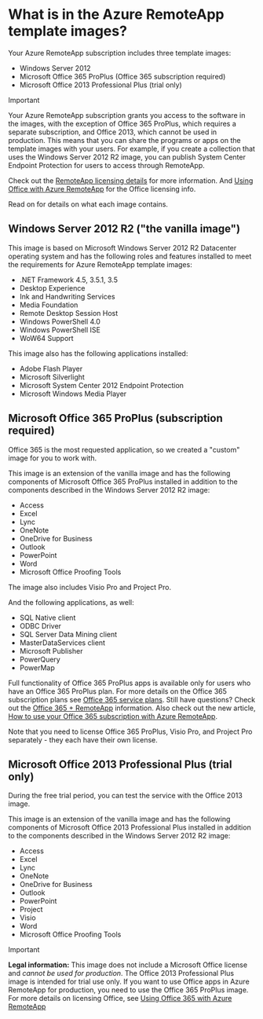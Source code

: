<properties
    pageTitle="What is in the Azure RemoteApp template images? | Microsoft Azure"
    description="Learn about the template images included with Azure RemoteApp."
    services="remoteapp"
    documentationCenter=""
    authors="lizap"
    manager="mbaldwin" />

<tags
    ms.service="remoteapp"
    ms.workload="compute"
    ms.tgt_pltfrm="na"
    ms.devlang="na"
    ms.topic="get-started-article"
    ms.date="01/07/2016"
    ms.author="elizapo" />

# What is in the Azure RemoteApp template images?
Your Azure RemoteApp subscription includes three template images:

* Windows Server 2012
* Microsoft Office 365 ProPlus (Office 365 subscription required)
* Microsoft Office 2013 Professional Plus (trial only)

> [!IMPORTANT]
> Your Azure RemoteApp subscription grants you access to the software in the images, with the exception of Office 365 ProPlus, which requires a separate subscription, and Office 2013, which cannot be used in production. This means that you can share the programs or apps on the template images with your users. For example, if you create a collection that uses the Windows Server 2012 R2 image, you can publish System Center Endpoint Protection for users to access through RemoteApp.
> 
> Check out the [RemoteApp licensing details](remoteapp-licensing.md) for more information. And [Using Office with Azure RemoteApp](remoteapp-o365.md) for the Office licensing info.
> 
> 
Read on for details on what each image contains.

## Windows Server 2012 R2  ("the vanilla image")
This image is based on Microsoft Windows Server 2012 R2 Datacenter operating system and has the following roles and features installed to meet the requirements for Azure RemoteApp template images:

* .NET Framework 4.5, 3.5.1, 3.5
* Desktop Experience
* Ink and Handwriting Services
* Media Foundation
* Remote Desktop Session Host
* Windows PowerShell 4.0
* Windows PowerShell ISE
* WoW64 Support

This image also has the following applications installed:

* Adobe Flash Player
* Microsoft Silverlight
* Microsoft System Center 2012 Endpoint Protection
* Microsoft Windows Media Player

## Microsoft Office 365 ProPlus (subscription required)
Office 365 is the most requested application, so we created a "custom" image for you to work with.

This image is an extension of the vanilla image and has the following components of Microsoft Office 365 ProPlus installed in addition to the components described in the Windows Server 2012 R2 image:

* Access
* Excel
* Lync
* OneNote
* OneDrive for Business
* Outlook
* PowerPoint
* Word
* Microsoft Office Proofing Tools

The image also includes Visio Pro and Project Pro.

And the following applications, as well:

* SQL Native client
* ODBC Driver
* SQL Server Data Mining client
* MasterDataServices client
* Microsoft Publisher
* PowerQuery
* PowerMap

Full functionality of Office 365 ProPlus apps is available only for users who have an Office 365 ProPlus plan. For more details on the Office 365 subscription plans see [Office 365 service plans](http://technet.microsoft.com/library/office-365-plan-options.aspx). Still have questions? Check out the [Office 365 + RemoteApp](remoteapp-o365.md) information. Also check out the new article, [How to use your Office 365 subscription with Azure RemoteApp](remoteapp-officesubscription.md).

Note that you need to license Office 365 ProPlus, Visio Pro, and Project Pro separately - they each have their own license.

## Microsoft Office 2013 Professional Plus (trial only)
During the free trial period, you can test the service with the Office 2013 image.

This image is an extension of the vanilla image and has the following components of Microsoft Office 2013 Professional Plus installed in addition to the components described in the Windows Server 2012 R2 image:

* Access
* Excel
* Lync
* OneNote
* OneDrive for Business
* Outlook
* PowerPoint
* Project
* Visio
* Word
* Microsoft Office Proofing Tools

> [!IMPORTANT]
> **Legal information:** This image does not include a Microsoft Office license and *cannot be used for production*. The Office 2013 Professional Plus image is intended for trial use only. If you want to use Office apps in Azure RemoteApp for production, you need to use the Office 365 ProPlus image. For more details on licensing Office, see [Using Office 365 with Azure RemoteApp](remoteapp-o365.md)
> 
> 
